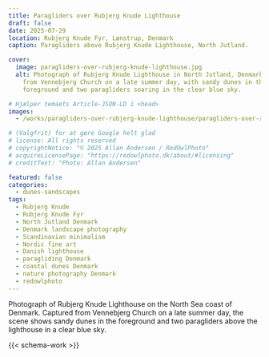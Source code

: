 ```yaml
---
title: Paragliders over Rubjerg Knude Lighthouse
draft: false
date: 2025-07-29
location: Rubjerg Knude Fyr, Lønstrup, Denmark
caption: Paragliders above Rubjerg Knude Lighthouse, North Jutland.

cover:
  image: paragliders-over-rubjerg-knude-lighthouse.jpg
  alt: Photograph of Rubjerg Knude Lighthouse in North Jutland, Denmark, captured
    from Vennebjerg Church on a late summer day, with sandy dunes in the
    foreground and two paragliders soaring in the clear blue sky.

# Hjælper temaets Article-JSON-LD i <head>
images:
  - /works/paragliders-over-rubjerg-knude-lighthouse/paragliders-over-rubjerg-knude-lighthouse.jpg

# (Valgfrit) for at gøre Google helt glad
# license: All rights reserved
# copyrightNotice: "© 2025 Allan Andersen / RedOwlPhoto"
# acquireLicensePage: "https://redowlphoto.dk/about/#licensing"
# creditText: "Photo: Allan Andersen"

featured: false
categories:
  - dunes-sandscapes
tags:
  - Rubjerg Knude
  - Rubjerg Knude Fyr
  - North Jutland Denmark
  - Denmark landscape photography
  - Scandinavian minimalism
  - Nordic fine art
  - Danish lighthouse
  - paragliding Denmark
  - coastal dunes Denmark
  - nature photography Denmark
  - redowlphoto
---
```


Photograph of Rubjerg Knude Lighthouse on the North Sea coast of Denmark. Captured from Vennebjerg Church on a late summer day, the scene shows sandy dunes in the foreground and two paragliders above the lighthouse in a clear blue sky.

<!--more-->

{{< schema-work >}}
